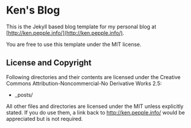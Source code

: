 Ken's Blog
===========

This is the Jekyll based blog template for my personal blog at [http://ken.pepple.info/](http://ken.pepple.info/). 

You are free to use this template under the MIT license.

License and Copyright
---------------------

Following directories and their contents are licensed under the Creative Commons Attribution-Noncommercial-No Derivative Works 2.5:

  * _posts/

All other files and directories are licensed under the MIT unless explicitly stated. If you do use them, a link back to http://ken.pepple.info/ would be appreciated but is not required.